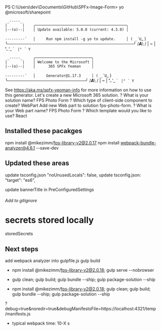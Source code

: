 PS C:\Users\dev\Documents\GitHub\SPFx-Image-Form> yo @microsoft/sharepoint

     _-----_
    |       |    ╭──────────────────────────────────────────╮
    |--(o)--|    │ Update available: 5.0.0 (current: 4.3.0) │
   `---------´   │     Run npm install -g yo to update.     │
    ( _´U`_ )    ╰──────────────────────────────────────────╯
    /___A___\   /
     |  ~  |
   __'.___.'__
 ´   `  |° ´ Y `


     _-----_     ╭──────────────────────────╮
    |       |    │ Welcome to the Microsoft │
    |--(o)--|    │      365 SPFx Yeoman     │
   `---------´   │     Generator@1.17.3     │
    ( _´U`_ )    ╰──────────────────────────╯
    /___A___\   /
     |  ~  |
   __'.___.'__
 ´   `  |° ´ Y `

See https://aka.ms/spfx-yeoman-info for more information on how to use this generator.
Let's create a new Microsoft 365 solution.
? What is your solution name? FPS Photo Form
? Which type of client-side component to create? WebPart
Add new Web part to solution fps-photo-form.
? What is your Web part name? FPS Photo Form
? Which template would you like to use? React

## Installed these pacakges
npm install @mikezimm/fps-library-v2@2.0.17
npm install webpack-bundle-analyzer@4.6.1 --save-dev

## Updated these areas
update tsconfig.json "noUnusedLocals": false,
update tsconfig.json:  "target": "es6",

update bannerTitle in PreConfiguredSettings

######  Add to gitignore ######
# secrets stored locally
storedSecrets

## Next steps
add webpack analyzer into gulpfile.js
gulp build

- npm install @mikezimm/fps-library-v2@2.0.18; gulp serve --nobrowser

- gulp clean; gulp build; gulp bundle --ship; gulp package-solution --ship

- npm install @mikezimm/fps-library-v2@2.0.18; gulp clean; gulp build; gulp bundle --ship; gulp package-solution --ship

?debug=true&noredir=true&debugManifestsFile=https://localhost:4321/temp/manifests.js

- typical webpack time:  10-X s